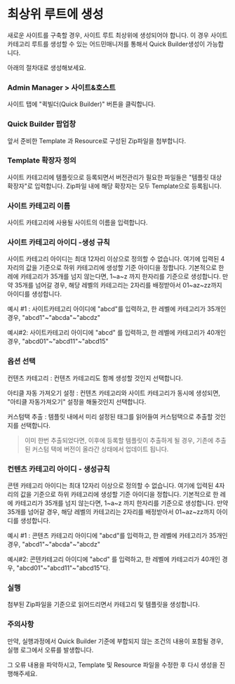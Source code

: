 # 최상위 루트에 생성

새로운 사이트를 구축할 경우, 사이트 루트 최상위에 생성되어야 합니다. 이 경우 사이트 카테고리 루트를 생성할 수 있는 어드민매니저를 통해서 Quick Builder생성이 가능합니다.&#x20;

아래의 절차대로 생성해보세요.



### Admin Manager > 사이트&호스트

사이트 탭에 "퀵빌더(Quick Builder)" 버튼을 클릭합니다.



### Quick Builder 팝업창

앞서 준비한 Template 과 Resource로 구성된 Zip파일을 첨부합니다.



### Template 확장자 정의&#x20;

사이트 카테고리에 템플릿으로 등록되면서 버전관리가 필요한 파일들은 "템플릿 대상 확장자"로 입력합니다. Zip파일 내에 해당 확장자는 모두 Template으로 등록됩니다.



### 사이트 카테고리 이름&#x20;

사이트 카테고리에 사용될 사이트의 이름을 입력합니다.



### 사이트 카테고리 아이디 -생성 규칙&#x20;

사이트 카테고리 아이디는 최대 12자리 이상으로 정의할 수 없습니다.  여기에 입력된 4자리의 값을 기준으로 하위 카테고리에 생성할 기준 아이디을 정합니다. 기본적으로 한 레에 카테고리가 35개를 넘지 않는다면, 1\~a\~z 까지 한자리를 기준으로 생성합니다. 만약 35개를 넘어갈 경우, 해당 레벨의 카테고리는 2자리를 배정받아서 01\~az\~zz까지 아이디를 생성합니다.&#x20;

예시 #1 : 사이트카테고리 아이디에 "abcd"를 입력하고, 한 레벨에 카테고리가 35개인 경우, "abcd1"\~"abcda"\~"abcdz"

예시#2: 사이트카테고리 아이디에 "abcd" 를 입력하고, 한 레벨에 카테고리가 40개인 경우, "abcd01"\~"abcd11"\~"abcd15"



### 옵션 선택&#x20;

컨텐츠 카테고리 : 컨텐츠 카테고리도 함께 생성할 것인지 선택합니다.

아티클 자동 가져오기 설정 : 컨텐츠 카테고리와 사이트 카테고리가 동시에 생성되면, "아티클 자동가져오기" 설정을 해둘것인지 선택합니다.

커스텀택 추출 : 템플릿 내에서 미리 설정된 태그를 읽어들여 커스텀택으로 추출할 것인지를 선택합니다.&#x20;

> 이미 한번 추출되었다면, 이후에 등록할 템플릿이 추출하게 될 경우, 기존에 추출된 커스텀 택에 버전이 올라간 상태에서 업데이트 됩니다.

&#x20;&#x20;

### 컨텐츠 카테고리 아이디 - 생성규칙&#x20;

콘텐 카테고리 아이디는 최대 12자리 이상으로 정의할 수 없습니다.  여기에 입력된 4자리의 값을 기준으로 하위 카테고리에 생성할 기준 아이디을 정합니다. 기본적으로 한 레에 카테고리가 35개를 넘지 않는다면, 1\~a\~z 까지 한자리를 기준으로 생성합니다. 만약 35개를 넘어갈 경우, 해당 레벨의 카테고리는 2자리를 배정받아서 01\~az\~zz까지 아이디를 생성합니다.&#x20;

예시 #1 : 콘텐츠 카테고리 아이디에 "abcd"를 입력하고, 한 레벨에 카테고리가 35개인 경우, "abcd1"\~"abcda"\~"abcdz"

예시#2: 콘텐카테고리 아이디에 "abcd" 를 입력하고, 한 레벨에 카테고리가 40개인 경우, "abcd01"\~"abcd11"\~"abcd15"다.&#x20;



### 실행

첨부된 Zip파일을 기준으로 읽어드리면서 카테고리 및 템플릿을 생성합니다.&#x20;



### 주의사항

만약, 실행과정에서 Quick Builder  기준에 부합되지 않는 조건의 내용이 포함될 경우, 실행 로그에서 오류를 발생합니다.&#x20;

그 오류 내용을 파악하시고, Template 및 Resource 파일을 수정한 후 다시 생성을 진행해주세요.
